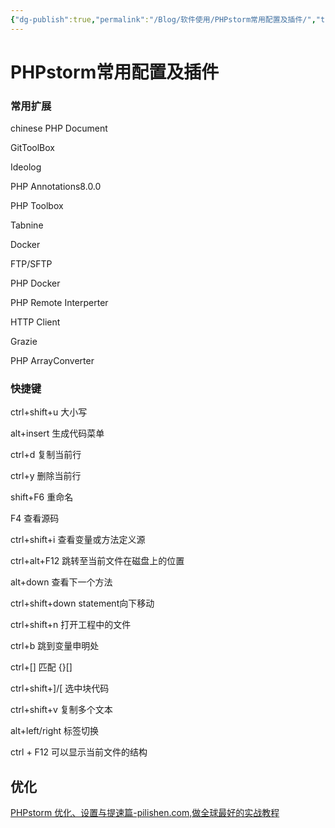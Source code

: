 ```yaml
---
{"dg-publish":true,"permalink":"/Blog/软件使用/PHPstorm常用配置及插件/","title":"PHPstorm常用配置及插件","tags":["IT/PHPStorm"],"noteIcon":""}
---
```


# PHPstorm常用配置及插件
### 常用扩展

chinese PHP Document

GitToolBox

Ideolog

PHP Annotations8.0.0

PHP Toolbox

Tabnine

Docker

FTP/SFTP

PHP Docker

PHP Remote Interperter

HTTP Client

Grazie

PHP ArrayConverter

### 快捷键

ctrl+shift+u 大小写

alt+insert 生成代码菜单

ctrl+d 复制当前行

ctrl+y 删除当前行

shift+F6 重命名

F4 查看源码

ctrl+shift+i 查看变量或方法定义源

ctrl+alt+F12 跳转至当前文件在磁盘上的位置

alt+down 查看下一个方法

ctrl+shift+down statement向下移动

ctrl+shift+n 打开工程中的文件

ctrl+b 跳到变量申明处

ctrl+[] 匹配 {}[]

ctrl+shift+]/[ 选中块代码

ctrl+shift+v 复制多个文本

alt+left/right 标签切换

ctrl + F12 可以显示当前文件的结构

## 优化
[PHPstorm 优化、设置与提速篇-pilishen.com,做全球最好的实战教程](https://www.pilishen.com/posts/lets-optimize-phpstorm)


